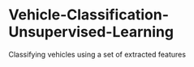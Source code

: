 # Vehicle-Classification-Unsupervised-Learning
Classifying vehicles using a set of extracted features
